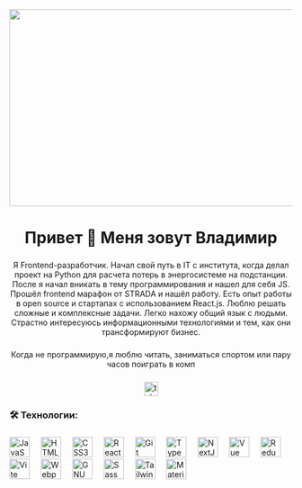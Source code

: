 
<div align="center">
  <img height="350" width="600" src="https://media1.tenor.com/m/C1r3YSmu4IQAAAAC/coding.gif"  />
</div>

###

<h1 align="center">Привет 👋 Меня зовут Владимир</h1>

###

<p  align="center" >Я Frontend-разработчик. Начал свой путь в IT c института, когда делал проект на Python для расчета потерь в  энергосистеме на подстанции. После я начал вникать в тему программирования и нашел для себя JS. Прошёл frontend марафон от STRADA и нашёл работу. Есть опыт работы в open source и стартапах с использованием React.js. Люблю решать сложные и комплексные задачи. Легко нахожу общий язык с людьми. Страстно интересуюсь информационными технологиями и тем, как они трансформируют бизнес. </p>

###

<p align="center">Когда не программирую,я люблю читать, заниматься спортом или пару часов поиграть в комп</p>

###

<div align="center">
  <a href="https://t.me/vova_m0" target="_blank">
    <img src="https://img.shields.io/static/v1?message=Telegram&logo=telegram&label=&color=2CA5E0&logoColor=white&labelColor=&style=for-the-badge" height="25" alt="telegram logo"  />
  </a>
</div>

###

<h3 align="left">🛠 Технологии:</h3>

###

<div align="left">
<img src="https://raw.githubusercontent.com/danielcranney/readme-generator/main/public/icons/skills/javascript-colored.svg" width="36" height="36" alt="JavaScript" />
  <img width="12" />
<img src="https://raw.githubusercontent.com/danielcranney/readme-generator/main/public/icons/skills/html5-colored.svg" width="36" height="36" alt="HTML5" />
  <img width="12" />
<img src="https://raw.githubusercontent.com/danielcranney/readme-generator/main/public/icons/skills/css3-colored.svg" width="36" height="36" alt="CSS3" />
  <img width="12" />
<img src="https://raw.githubusercontent.com/danielcranney/readme-generator/main/public/icons/skills/react-colored.svg" width="36" height="36" alt="React" />
  <img width="12" />
<img src="https://raw.githubusercontent.com/danielcranney/readme-generator/main/public/icons/skills/git-colored.svg" width="36" height="36" alt="Git" />
  <img width="12" />
<img src="https://raw.githubusercontent.com/danielcranney/readme-generator/main/public/icons/skills/typescript-colored.svg" width="36" height="36" alt="TypeScript" />
  <img width="12" />
<img src="https://raw.githubusercontent.com/danielcranney/readme-generator/main/public/icons/skills/nextjs-colored-dark.svg" width="36" height="36" alt="NextJs" />
  <img width="12" />
<img src="https://raw.githubusercontent.com/danielcranney/readme-generator/main/public/icons/skills/vuejs-colored.svg" width="36" height="36" alt="Vue" />
  <img width="12" />
<img src="https://raw.githubusercontent.com/danielcranney/readme-generator/main/public/icons/skills/redux-colored.svg" width="36" height="36" alt="Redux" />
  <img width="12" />
<img src="https://raw.githubusercontent.com/danielcranney/readme-generator/main/public/icons/skills/vite-colored.svg" width="36" height="36" alt="Vite" />
  <img width="12" />
<img src="https://raw.githubusercontent.com/danielcranney/readme-generator/main/public/icons/skills/webpack-colored.svg" width="36" height="36" alt="Webpack" />
  <img width="12" />
<img src="https://raw.githubusercontent.com/danielcranney/readme-generator/main/public/icons/skills/gnubash.svg" width="36" height="36" alt="GNU Bash" />
  <img width="12" />
<img src="https://raw.githubusercontent.com/danielcranney/readme-generator/main/public/icons/skills/sass-colored.svg" width="36" height="36" alt="Sass" />
  <img width="12" />
<img src="https://raw.githubusercontent.com/danielcranney/readme-generator/main/public/icons/skills/tailwindcss-colored.svg" width="36" height="36" alt="TailwindCSS" />
   <img width="12" />
<img src="https://raw.githubusercontent.com/danielcranney/readme-generator/main/public/icons/skills/materialui-colored.svg" width="36" height="36" alt="Material UI" />
</div>

###
